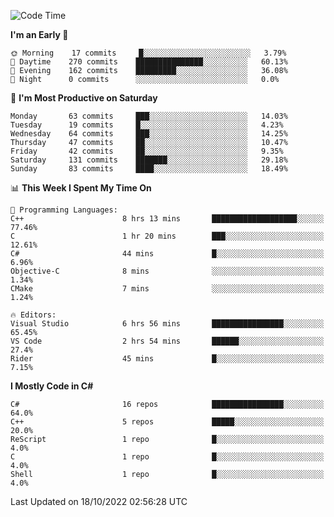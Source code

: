 <!--START_SECTION:waka-->
![Code Time](http://img.shields.io/badge/Code%20Time-866%20hrs%202%20mins-blue)

**I'm an Early 🐤** 

```text
🌞 Morning    17 commits     █░░░░░░░░░░░░░░░░░░░░░░░░   3.79% 
🌆 Daytime    270 commits    ███████████████░░░░░░░░░░   60.13% 
🌃 Evening    162 commits    █████████░░░░░░░░░░░░░░░░   36.08% 
🌙 Night      0 commits      ░░░░░░░░░░░░░░░░░░░░░░░░░   0.0%

```
📅 **I'm Most Productive on Saturday** 

```text
Monday       63 commits     ███░░░░░░░░░░░░░░░░░░░░░░   14.03% 
Tuesday      19 commits     █░░░░░░░░░░░░░░░░░░░░░░░░   4.23% 
Wednesday    64 commits     ███░░░░░░░░░░░░░░░░░░░░░░   14.25% 
Thursday     47 commits     ██░░░░░░░░░░░░░░░░░░░░░░░   10.47% 
Friday       42 commits     ██░░░░░░░░░░░░░░░░░░░░░░░   9.35% 
Saturday     131 commits    ███████░░░░░░░░░░░░░░░░░░   29.18% 
Sunday       83 commits     ████░░░░░░░░░░░░░░░░░░░░░   18.49%

```


📊 **This Week I Spent My Time On** 

```text
💬 Programming Languages: 
C++                      8 hrs 13 mins       ███████████████████░░░░░░   77.46% 
C                        1 hr 20 mins        ███░░░░░░░░░░░░░░░░░░░░░░   12.61% 
C#                       44 mins             █░░░░░░░░░░░░░░░░░░░░░░░░   6.96% 
Objective-C              8 mins              ░░░░░░░░░░░░░░░░░░░░░░░░░   1.34% 
CMake                    7 mins              ░░░░░░░░░░░░░░░░░░░░░░░░░   1.24%

🔥 Editors: 
Visual Studio            6 hrs 56 mins       ████████████████░░░░░░░░░   65.45% 
VS Code                  2 hrs 54 mins       ██████░░░░░░░░░░░░░░░░░░░   27.4% 
Rider                    45 mins             █░░░░░░░░░░░░░░░░░░░░░░░░   7.15%

```

**I Mostly Code in C#** 

```text
C#                       16 repos            ████████████████░░░░░░░░░   64.0% 
C++                      5 repos             █████░░░░░░░░░░░░░░░░░░░░   20.0% 
ReScript                 1 repo              █░░░░░░░░░░░░░░░░░░░░░░░░   4.0% 
C                        1 repo              █░░░░░░░░░░░░░░░░░░░░░░░░   4.0% 
Shell                    1 repo              █░░░░░░░░░░░░░░░░░░░░░░░░   4.0%

```



 Last Updated on 18/10/2022 02:56:28 UTC
<!--END_SECTION:waka-->

